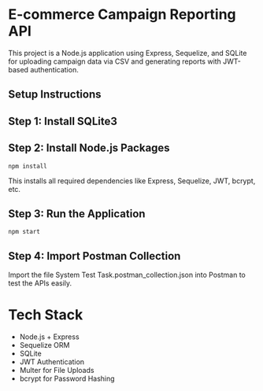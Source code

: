 # E-commerce Campaign Reporting API

This project is a Node.js application using Express, Sequelize, and SQLite for uploading campaign data via CSV and generating reports with JWT-based authentication.

## Setup Instructions

## Step 1: Install SQLite3

## Step 2: Install Node.js Packages
```
npm install
```

This installs all required dependencies like Express, Sequelize, JWT, bcrypt, etc.

## Step 3: Run the Application
```
npm start
```

## Step 4: Import Postman Collection

Import the file System Test Task.postman_collection.json into Postman to test the APIs easily.

# Tech Stack
- Node.js + Express
- Sequelize ORM
- SQLite
- JWT Authentication
- Multer for File Uploads
- bcrypt for Password Hashing
